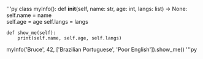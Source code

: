 '''py
class myInfo():
    def __init__(self, name: str, age: int, langs: list) -> None:
        self.name  = name        
        self.age   = age
        self.langs = langs
    
    def show_me(self):
        print(self.name, self.age, self.langs)
    
myInfo('Bruce', 42, ['Brazilian Portuguese', 'Poor English']).show_me()
'''py

